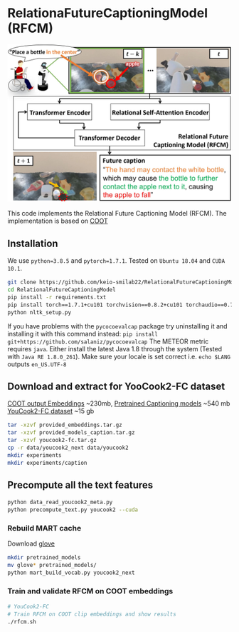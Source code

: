# RelationaFutureCaptioningModel (RFCM)

<p align="center"><img src="assets/eye-catch.jpg" alt="Eye-catch" title="eye-catch" /></p>

This code implements the Relational Future Captioning Model (RFCM). The implementation is based on [COOT](https://github.com/gingsi/coot-videotext)

## Installation

We use `python=3.8.5` and `pytorch=1.7.1`. Tested on `Ubuntu 18.04` and `CUDA 10.1`.

~~~bash
git clone https://github.com/keio-smilab22/RelationalFutureCaptioningModel.git
cd RelationalFutureCaptioningModel
pip install -r requirements.txt
pip install torch==1.7.1+cu101 torchvision==0.8.2+cu101 torchaudio==0.7.2 -f https://download.pytorch.org/whl/torch_stable.html
python nltk_setup.py
~~~
If you have problems with the `pycocoevalcap` package try uninstalling it and installing it with this command instead: `pip install git+https://github.com/salaniz/pycocoevalcap`
The METEOR metric requires `java`. Either install the latest Java 1.8 through the system (Tested with `Java RE 1.8.0_261`). Make sure your locale is set correct i.e. `echo $LANG` outputs `en_US.UTF-8`

## Download and extract for YooCook2-FC dataset
[COOT output Embeddings](https://drive.google.com/file/d/1atbI9HaFArNPeZzkvrJ9TnkCAal6gyUQ/view?usp=sharing) ~230mb, [Pretrained Captioning models](https://drive.google.com/file/d/1IV85_DXWx1SJL9ZJuT6Qvvyx8obE9f9x/view?usp=sharing) ~540 mb [YouCook2-FC dataset](https://drive.google.com/file/d/1DKkksKZaDLHVt3NBEMO_9c90osrKOXy8/view?usp=sharing) ~15 gb

~~~bash
tar -xzvf provided_embeddings.tar.gz
tar -xzvf provided_models_caption.tar.gz
tar -xzvf youcook2-fc.tar.gz
cp -r data/youcook2_next data/youcook2
mkdir experiments
mkdir experiments/caption
~~~

## Precompute all the text features

~~~bash
python data_read_youcook2_meta.py
python precompute_text.py youcook2 --cuda
~~~

### Rebuild MART cache

Download [glove](http://nlp.stanford.edu/data/glove.6B.zip)
~~~bash
mkdir pretrained_models
mv glove* pretrained_models/
python mart_build_vocab.py youcook2_next
~~~


### Train and validate RFCM on COOT embeddings

~~~bash
# YouCook2-FC
# Train RFCM on COOT clip embeddings and show results
./rfcm.sh

~~~
